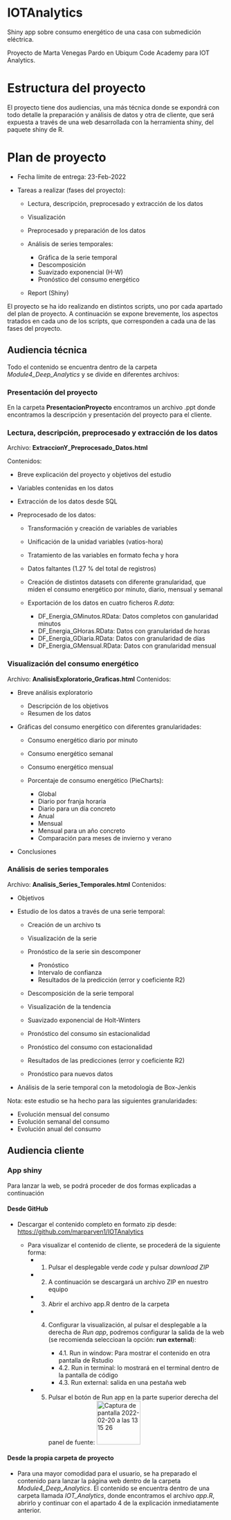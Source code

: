 # IOTAnalytics

Shiny app sobre consumo energético de una casa con submedición eléctrica.

Proyecto de Marta Venegas Pardo en Ubiqum Code Academy para IOT Analytics.

# Estructura del proyecto

El proyecto tiene dos audiencias, una más técnica donde se expondrá con todo detalle la preparación y análisis de datos y otra de cliente, que será expuesta a través de una web desarrollada con la herramienta shiny, del paquete shiny de R.


# Plan de proyecto

- Fecha límite de entrega: 23-Feb-2022
- Tareas a realizar (fases del proyecto):

    - Lectura, descripción, preprocesado y extracción de los datos
    - Visualización 
    - Preprocesado y preparación de los datos 
    - Análisis de series temporales: 
    
        * Gráfica de la serie temporal
        * Descomposición
        * Suavizado exponencial (H-W)
        * Pronóstico del consumo energético
    - Report (Shiny) 

El proyecto se ha ido realizando en distintos scripts, uno por cada apartado del plan de proyecto. A continuación se expone brevemente, los aspectos tratados en cada uno de los scripts, que corresponden a cada una de las fases del proyecto.

## Audiencia técnica

Todo el contenido se encuentra dentro de la carpeta *Module4_Deep_Analytics* y se divide en diferentes archivos:

### Presentación del proyecto

En la carpeta **PresentacionProyecto** encontramos un archivo .ppt donde encontramos la descripción y presentación del proyecto para el cliente.


### Lectura, descripción, preprocesado y extracción de los datos

Archivo: **ExtraccionY_Preprocesado_Datos.html**

Contenidos:

- Breve explicación del proyecto y objetivos del estudio
- Variables contenidas en los datos
- Extracción de los datos desde SQL
- Preprocesado de los datos:

    * Transformación y creación de variables de variables
    * Unificación de la unidad variables (vatios-hora)
    * Tratamiento de las variables en formato fecha y hora
    * Datos faltantes (1.27 % del total de registros)
    * Creación de distintos datasets con diferente granularidad, que miden el consumo energético por minuto, diario, mensual y semanal
    * Exportación de los datos en cuatro ficheros *R.data*:

        - DF_Energia_GMinutos.RData: Datos completos con ganularidad minutos
        - DF_Energia_GHoras.RData: Datos con granularidad de horas
        - DF_Energia_GDiaria.RData: Datos con granularidad de días
        - DF_Energia_GMensual.RData: Datos con granularidad mensual

### Visualización del consumo energético

Archivo: **AnalisisExploratorio_Graficas.html**
Contenidos:

- Breve análisis exploratorio

    - Descripción de los objetivos
    - Resumen de los datos
- Gráficas del consumo energético con diferentes granularidades:
    
    - Consumo energético diario por minuto
    - Consumo energético semanal
    - Consumo energético mensual
    - Porcentaje de consumo energético (PieCharts):

        - Global
        - Diario por franja horaria
        - Diario para un día concreto
        - Anual
        - Mensual
        - Mensual para un año concreto
        - Comparación para meses de invierno y verano
- Conclusiones

### Análisis de series temporales 

Archivo: **Analisis_Series_Temporales.html**
Contenidos:

- Objetivos
- Estudio de los datos a través de una serie temporal:

    - Creación de un archivo ts
    - Visualización de la serie
    - Pronóstico de la serie sin descomponer
        
        * Pronóstico
        * Intervalo de confianza
        * Resultados de la predicción (error y coeficiente R2)
    - Descomposición de la serie temporal
    - Visualización de la tendencia
    - Suavizado exponencial de Holt-Winters
    - Pronóstico del consumo sin estacionalidad
    - Pronóstico del consumo con estacionalidad
    - Resultados de las predicciones (error y coeficiente R2)
    - Pronóstico para nuevos datos
 - Análisis de la serie temporal con la metodología de Box-Jenkis
 
 Nota: este estudio se ha hecho para las siguientes granularidades:
 
 - Evolución mensual del consumo
 - Evolución semanal del consumo
 - Evolución anual del consumo
 
 
     

## Audiencia cliente

### App shiny

Para lanzar la web, se podrá proceder de dos formas explicadas a continuación

#### Desde GitHub

- Descargar el contenido completo en formato zip desde: https://github.com/marparven1/IOTAnalytics 

    - Para visualizar el contenido de cliente, se procederá de la siguiente forma:
        * 1. Pulsar el desplegable verde *code* y pulsar *download ZIP*
        * 2. A continuación se descargará un archivo ZIP en nuestro equipo
        * 3. Abrir el archivo app.R dentro de la carpeta
        * 4. Configurar la visualización, al pulsar el desplegable a la derecha de *Run app*, podremos configurar la salida de la web (se recomienda seleccioan la opción: **run external**):
     
             - 4.1. Run in window: Para mostrar el contenido en otra pantalla de Rstudio
             - 4.2. Run in terminal: lo mostrará en el terminal dentro de la pantalla de código 
             - 4.3. Run external: salida en una pestaña web
        *  5. Pulsar el botón de Run app en la parte superior derecha del panel de fuente: <img width="101" alt="Captura de pantalla 2022-02-20 a las 13 15 26" src="https://user-images.githubusercontent.com/79573831/154841954-5e17e5b4-7fd1-43c9-a746-32b91979ff4d.png">
 
#### Desde la propia carpeta de proyecto
   
- Para una mayor comodidad para el usuario, se ha preparado el contenido para lanzar la página web dentro de la carpeta *Module4_Deep_Analytics*. El contenido se encuentra dentro de una carpeta llamada *IOT_Analytics*, donde encontramos el archivo *app.R*, abrirlo y continuar con el apartado 4 de la explicación inmediatamente anterior.





